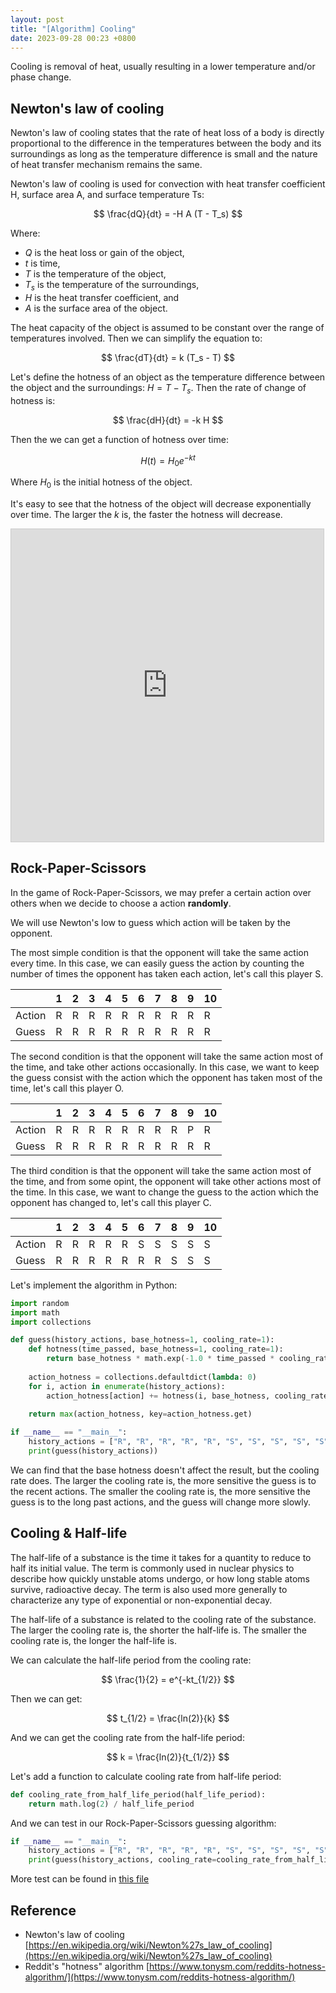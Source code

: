 ```yaml
---
layout: post
title: "[Algorithm] Cooling"
date: 2023-09-28 00:23 +0800
---
```

Cooling is removal of heat, usually resulting in a lower temperature and/or phase change.

## Newton's law of cooling

Newton's law of cooling states that the rate of heat loss of a body is directly proportional to the difference in the temperatures between the body and its surroundings as long as the temperature difference is small and the nature of heat transfer mechanism remains the same.

Newton's law of cooling is used for convection with heat transfer coefficient H, surface area A, and surface temperature Ts:

$$
\frac{dQ}{dt} = -H A (T - T_s)
$$

Where:
- $Q$ is the heat loss or gain of the object,
- $t$ is time,
- $T$ is the temperature of the object,
- $T_s$ is the temperature of the surroundings,
- $H$ is the heat transfer coefficient, and
- $A$ is the surface area of the object.

The heat capacity of the object is assumed to be constant over the range of temperatures involved. Then we can simplify the equation to:

$$
\frac{dT}{dt} = k (T_s - T)
$$

Let's define the hotness of an object as the temperature difference between the object and the surroundings: $H = T - T_s$. Then the rate of change of hotness is:

$$
\frac{dH}{dt} = -k H
$$

Then the we can get a function of hotness over time:

$$
H(t) = H_0 e^{-kt}
$$

Where $H_0$ is the initial hotness of the object.

It's easy to see that the hotness of the object will decrease exponentially over time. The larger the $k$ is, the faster the hotness will decrease.

<iframe src="https://www.desmos.com/calculator/jhznirkfzl?embed" width="500" height="500" style="border: 1px solid #ccc" frameborder=0></iframe>

## Rock-Paper-Scissors

In the game of Rock-Paper-Scissors, we may prefer a certain action over others when we decide to choose a action **randomly**.

We will use Newton's low to guess which action will be taken by the opponent.

The most simple condition is that the opponent will take the same action every time. In this case, we can easily guess the action by counting the number of times the opponent has taken each action, let's call this player S.

|        | 1   | 2   | 3   | 4   | 5   | 6   | 7   | 8   | 9   | 10  |
| ------ | --- | --- | --- | --- | --- | --- | --- | --- | --- | --- |
| Action | R   | R   | R   | R   | R   | R   | R   | R   | R   | R   |
| Guess  | R   | R   | R   | R   | R   | R   | R   | R   | R   | R   |

The second condition is that the opponent will take the same action most of the time, and take other actions occasionally. In this case, we want to keep the guess consist with the action which the opponent has taken most of the time, let's call this player O.

|        | 1   | 2   | 3   | 4   | 5   | 6   | 7   | 8   | 9   | 10  |
| ------ | --- | --- | --- | --- | --- | --- | --- | --- | --- | --- |
| Action | R   | R   | R   | R   | R   | R   | R   | R   | P   | R   |
| Guess  | R   | R   | R   | R   | R   | R   | R   | R   | R   | R   |

The third condition is that the opponent will take the same action most of the time, and from some opint, the opponent will take other actions most of the time. In this case, we want to change the guess to the action which the opponent has changed to, let's call this player C.

|        | 1   | 2   | 3   | 4   | 5   | 6   | 7   | 8   | 9   | 10  |
| ------ | --- | --- | --- | --- | --- | --- | --- | --- | --- | --- |
| Action | R   | R   | R   | R   | R   | S   | S   | S   | S   | S   |
| Guess  | R   | R   | R   | R   | R   | R   | R   | S   | S   | S   |

Let's implement the algorithm in Python:

```python
import random
import math
import collections

def guess(history_actions, base_hotness=1, cooling_rate=1):
    def hotness(time_passed, base_hotness=1, cooling_rate=1):
        return base_hotness * math.exp(-1.0 * time_passed * cooling_rate)
    
    action_hotness = collections.defaultdict(lambda: 0)
    for i, action in enumerate(history_actions):
        action_hotness[action] += hotness(i, base_hotness, cooling_rate)
    
    return max(action_hotness, key=action_hotness.get)

if __name__ == "__main__":
    history_actions = ["R", "R", "R", "R", "R", "S", "S", "S", "S", "S"]
    print(guess(history_actions))
```

We can find that the base hotness doesn't affect the result, but the cooling rate does. The larger the cooling rate is, the more sensitive the guess is to the recent actions. The smaller the cooling rate is, the more sensitive the guess is to the long past actions, and the guess will change more slowly.

## Cooling & Half-life

The half-life of a substance is the time it takes for a quantity to reduce to half its initial value. The term is commonly used in nuclear physics to describe how quickly unstable atoms undergo, or how long stable atoms survive, radioactive decay. The term is also used more generally to characterize any type of exponential or non-exponential decay.

The half-life of a substance is related to the cooling rate of the substance. The larger the cooling rate is, the shorter the half-life is. The smaller the cooling rate is, the longer the half-life is.

We can calculate the half-life period from the cooling rate:

$$
\frac{1}{2} = e^{-kt_{1/2}}
$$

Then we can get:

$$
t_{1/2} = \frac{ln(2)}{k}
$$

And we can get the cooling rate from the half-life period:

$$
k = \frac{ln(2)}{t_{1/2}}
$$

Let's add a function to calculate cooling rate from half-life period:

```python
def cooling_rate_from_half_life_period(half_life_period):
    return math.log(2) / half_life_period
```

And we can test in our Rock-Paper-Scissors guessing algorithm:

```python
if __name__ == "__main__":
    history_actions = ["R", "R", "R", "R", "R", "S", "S", "S", "S", "S"]
    print(guess(history_actions, cooling_rate=cooling_rate_from_half_life_period(3)))
```

More test can be found in [this file](https://gist.github.com/henyihanwobushi/bc526319157c6bc85c49cad5f74f0f9e)

## Reference

- Newton's law of cooling [https://en.wikipedia.org/wiki/Newton%27s_law_of_cooling](https://en.wikipedia.org/wiki/Newton%27s_law_of_cooling)
- Reddit's "hotness" algorithm [https://www.tonysm.com/reddits-hotness-algorithm/](https://www.tonysm.com/reddits-hotness-algorithm/)